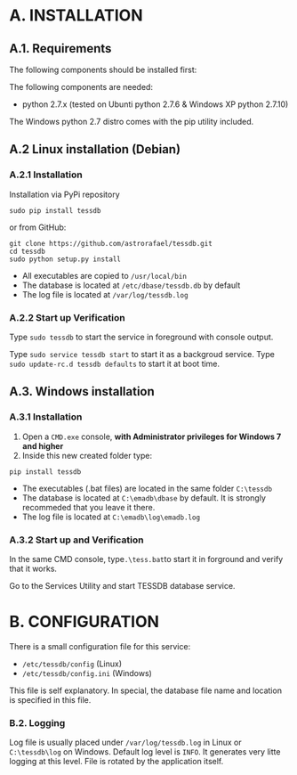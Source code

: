 # A. INSTALLATION

## A.1. Requirements

The following components should be installed first:

The following components are needed:

 * python 2.7.x (tested on Ubunti python 2.7.6 & Windows XP python 2.7.10)

The Windows python 2.7 distro comes with the pip utility included. 
    
## A.2 Linux installation (Debian)

### A.2.1 Installation

Installation via PyPi repository

  `sudo pip install tessdb`

or from GitHub:

    git clone https://github.com/astrorafael/tessdb.git
    cd tessdb
    sudo python setup.py install


* All executables are copied to `/usr/local/bin`
* The database is located at `/etc/dbase/tessdb.db` by default
* The log file is located at `/var/log/tessdb.log`

### A.2.2 Start up Verification

Type `sudo tessdb` to start the service in foreground with console output.

Type `sudo service tessdb start` to start it as a backgroud service.
Type `sudo update-rc.d tessdb defaults` to start it at boot time.

## A.3. Windows installation

### A.3.1 Installation

1. Open a `CMD.exe` console, **with Administrator privileges for Windows 7 and higher**
2. Inside this new created folder type:

 `pip install tessdb`

* The executables (.bat files) are located in the same folder `C:\tessdb`
* The database is located at `C:\emadb\dbase` by default. It is strongly recommeded that you leave it there.
* The log file is located at `C:\emadb\log\emadb.log`

### A.3.2 Start up and Verification

In the same CMD console, type`.\tess.bat`to start it in forground and verify that it works.

Go to the Services Utility and start TESSDB database service.

# B. CONFIGURATION

There is a small configuration file for this service:

* `/etc/tessdb/config` (Linux)
* `/etc/tessdb/config.ini` (Windows)

This file is self explanatory. 
In special, the database file name and location is specified in this file.

### B.2. Logging

Log file is usually placed under `/var/log/tessdb.log` in Linux or `C:\tessdb\log` on Windows. 
Default log level is `INFO`. It generates very litte logging at this level.
File is rotated by the application itself. 
